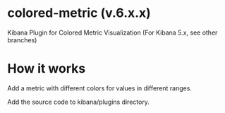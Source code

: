 # colored-metric (v.6.x.x)
Kibana Plugin for Colored Metric Visualization (For Kibana 5.x, see other branches)

# How it works
Add a metric with different colors for values in different ranges.

Add the source code to kibana/plugins directory.
